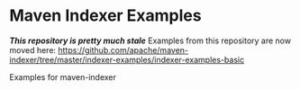 Maven Indexer Examples
======================

***This repository is pretty much stale***
Examples from this repository are now moved here: https://github.com/apache/maven-indexer/tree/master/indexer-examples/indexer-examples-basic

Examples for maven-indexer
